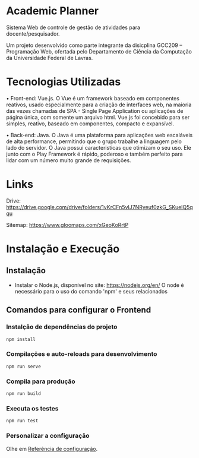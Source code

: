 # Academic Planner

Sistema Web de controle de gestão de atividades para docente/pesquisador.

Um projeto desenvolvido como parte integrante da disicplina GCC209 – Programação Web, ofertada pelo Departamento de Ciência da Computação da Universidade Federal de Lavras.


# Tecnologias Utilizadas

•	Front-end: Vue.js. O Vue é um framework baseado em componentes reativos, usado especialmente para a criação de interfaces web, na maioria das vezes chamadas de SPA - Single Page Application ou aplicações de página única, com somente um arquivo html. Vue.js foi concebido para ser simples, reativo, baseado em componentes, compacto e expansível. 


•	Back-end: Java. O Java é uma plataforma para aplicações web escaláveis de alta performance, permitindo que o grupo trabalhe a linguagem pelo lado do servidor. O Java possui caracteristicas que otimizam o seu uso. Ele junto com o Play Framework é rápido, poderoso e também perfeito para lidar com um número muito grande de requisições.



# Links

Drive: https://drive.google.com/drive/folders/1vKrCFn5vlJ7NRyeuf0zkG_SKuelQ5qqu

Sitemap: https://www.gloomaps.com/xGeoKoRrtP

# Instalação e Execução

## Instalação

- Instalar o Node.js, disponível no site: https://nodejs.org/en/
  O node é necessário para o uso do comando 'npm' e seus relacionados
  
## Comandos para configurar o Frontend

### Instalção de dependências do projeto
```
npm install
```

### Compilações e auto-reloads para desenvolvimento
```
npm run serve
```

### Compila para produção
```
npm run build
```

### Executa os testes
```
npm run test
```

### Personalizar a configuração
Olhe em [Referência de configuração](https://cli.vuejs.org/config/).
